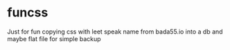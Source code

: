 # funcss
Just for fun copying css with leet speak name from bada55.io into a db and maybe flat file for simple backup

